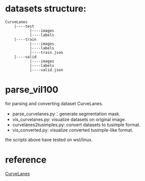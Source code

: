 # datasets structure:
```
CurveLanes
    |----test
           |----images
           |----labels
    |----train
           |----images
           |----labels
           |----train.json                            
    |----valid
           |----images
           |----labels
           |----valid.json
```
# parse_vil100
for parsing and converting dataset CurveLanes.

- parse_curvelanes.py：generate segmentation mask.
- vis_curvelanes.py: visualize datasets on original image.
- curvelanes2tusimples.py: convert datasets to tusimple format.
- vis_converted.py: visualize converted tusimple-like format.

the scripts above have tested on wsl/linux.

# reference
[CurveLanes](https://github.com/SoulmateB/CurveLanes)
